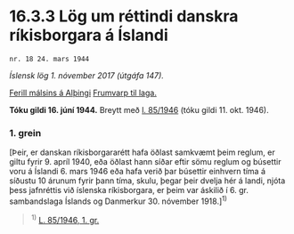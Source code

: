 # 16.3.3 Lög um réttindi danskra ríkisborgara á Íslandi

`nr. 18 24. mars 1944`

_Íslensk lög 1. nóvember 2017 (útgáfa 147)._

[Ferill málsins á Alþingi](https://www.althingi.is/thingstorf/thingmalalistar-eftir-thingum/ferill/?ltg=63&mnr=48)
[Frumvarp til laga.](https://www.althingi.is/altext/63/s/pdf/0075.pdf)

**Tóku gildi 16. júní 1944.**
Breytt með
[l. 85/1946](https://althingi.is/altext/stjtnr.html#1946085) (tóku gildi 11. okt. 1946).

### 1. grein

[Þeir, er danskan ríkisborgararétt hafa öðlast samkvæmt þeim reglum, er giltu fyrir 9. apríl 1940, eða öðlast hann síðar eftir sömu reglum og búsettir voru á Íslandi 6. mars 1946 eða hafa verið þar búsettir einhvern tíma á síðustu 10 árunum fyrir þann tíma, skulu, þegar þeir dvelja hér á landi, njóta þess jafnréttis við íslenska ríkisborgara, er þeim var áskilið í 6. gr. sambandslaga Íslands og Danmerkur 30. nóvember 1918.]<sup>1)</sup> 

> <sup>1)</sup> [L. 85/1946, 1. gr.](https://althingi.is/altext/stjtnr.html#1946085?g1)
